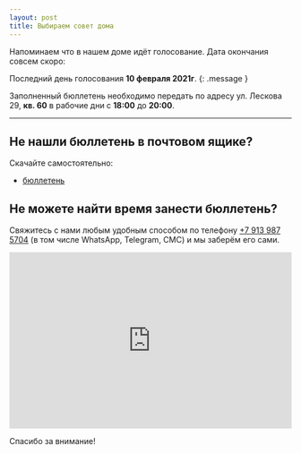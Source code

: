 ```yaml
---
layout: post
title: Выбираем совет дома
---
```


Напоминаем что в нашем доме идёт голосование. Дата окончания совсем скоро:

Последний день голосования **10 февраля 2021г**.
{: .message }

Заполненный бюллетень необходимо передать по адресу ул. Лескова 29, **кв. 60** в рабочие дни с **18:00** до **20:00**.

-----

## Не нашли бюллетень в почтовом ящике?

Скачайте самостоятельно:
* [бюллетень](http://bit.ly/3qdbvok)

## Не можете найти время занести бюллетень?

Свяжитесь с нами любым удобным способом по телефону  [+7 913 987 5704](tel:+79139875704) (в том числе WhatsApp, Telegram, СМС) и мы заберём его сами.

<iframe width="100%" height="315" src="https://www.youtube.com/embed/NF_Xhiw8W_U" frameborder="0" allow="accelerometer; autoplay; clipboard-write; encrypted-media; gyroscope; picture-in-picture" allowfullscreen></iframe>

Спасибо за внимание!
